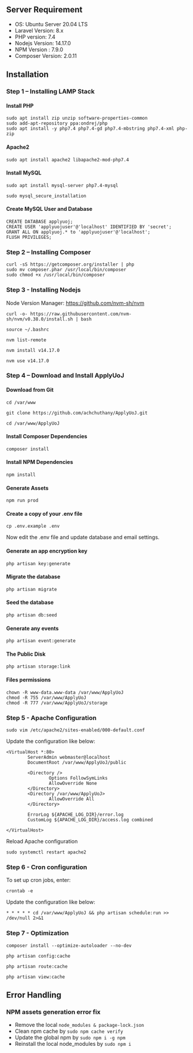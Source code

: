 ## Server Requirement 
* OS: Ubuntu Server 20.04 LTS
* Laravel Version: 8.x
* PHP version: 7.4
* Nodejs Version: 14.17.0
* NPM Version : 7.9.0
* Composer Version: 2.0.11

## Installation

### Step 1 – Installing LAMP Stack
#### Install PHP
``` 
sudo apt install zip unzip software-properties-common
sudo add-apt-repository ppa:ondrej/php
sudo apt install -y php7.4 php7.4-gd php7.4-mbstring php7.4-xml php-zip
```

#### Apache2
```
sudo apt install apache2 libapache2-mod-php7.4
```

#### Install MySQL
```
sudo apt install mysql-server php7.4-mysql
```

```
sudo mysql_secure_installation
```

#### Create MySQL User and Database
```
CREATE DATABASE applyuoj;
CREATE USER 'applyuojuser'@'localhost' IDENTIFIED BY 'secret';
GRANT ALL ON applyuoj.* to 'applyuojuser'@'localhost';
FLUSH PRIVILEGES;
```


### Step 2 – Installing Composer
```
curl -sS https://getcomposer.org/installer | php
sudo mv composer.phar /usr/local/bin/composer
sudo chmod +x /usr/local/bin/composer
```

### Step 3 - Installing Nodejs
Node Version Manager: https://github.com/nvm-sh/nvm

```
curl -o- https://raw.githubusercontent.com/nvm-sh/nvm/v0.38.0/install.sh | bash
```

```
source ~/.bashrc
```

```
nvm list-remote
```

```
nvm install v14.17.0
```

```
nvm use v14.17.0
```

### Step 4 – Download and Install ApplyUoJ
#### Download from Git
```
cd /var/www
```

```
git clone https://github.com/achchuthany/ApplyUoJ.git
```
```
cd /var/www/ApplyUoJ
```

#### Install Composer Dependencies
```
composer install
```

#### Install NPM Dependencies
```
npm install
```

#### Generate Assets
```
npm run prod
```

#### Create a copy of your .env file
```
cp .env.example .env
```
Now edit the .env file and update database and email settings.

#### Generate an app encryption key
```
php artisan key:generate
```

#### Migrate the database
```
php artisan migrate
```

#### Seed the database
```
php artisan db:seed
```

#### Generate any events
```
php artisan event:generate
```

#### The Public Disk
```
php artisan storage:link
```

#### Files permissions 
```
chown -R www-data.www-data /var/www/ApplyUoJ
chmod -R 755 /var/www/ApplyUoJ
chmod -R 777 /var/www/ApplyUoJ/storage
```
### Step 5 - Apache Configuration

```
sudo vim /etc/apache2/sites-enabled/000-default.conf
```

Update the configuration like below:

``` 
<VirtualHost *:80>
        ServerAdmin webmaster@localhost
        DocumentRoot /var/www/ApplyUoJ/public

        <Directory />
                Options FollowSymLinks
                AllowOverride None
        </Directory>
        <Directory /var/www/ApplyUoJ>
                AllowOverride All
        </Directory>

        ErrorLog ${APACHE_LOG_DIR}/error.log
        CustomLog ${APACHE_LOG_DIR}/access.log combined

</VirtualHost>
```

Reload Apache configuration

```
sudo systemctl restart apache2 
```

### Step 6 - Cron configuration
To set up cron jobs, enter:

```
crontab -e
```

Update the configuration like below:

```
* * * * * cd /var/www/ApplyUoJ && php artisan schedule:run >> /dev/null 2>&1
```


### Step 7 -  Optimization
```
composer install --optimize-autoloader --no-dev
```

```
php artisan config:cache
```

```
php artisan route:cache
```

```
php artisan view:cache
```

## Error Handling 
### NPM assets generation error fix
* Remove the local `node_modules & package-lock.json`
* Clean npm cache by `sudo npm cache verify`
* Update the global npm by `sudo npm i -g npm`
* Reinstall the local node_modules by `sudo npm i`
